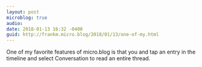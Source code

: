 ```yaml
---
layout: post
microblog: true
audio: 
date: 2018-01-13 16:32 -0400
guid: http://frankm.micro.blog/2018/01/13/one-of-my.html
---
```

One of my favorite features of micro.blog is that you and tap an entry in the timeline and select Conversation to read an entire thread. 
